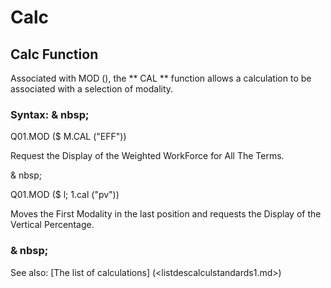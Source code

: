 # Calc

## Calc Function

Associated with MOD (), the ** CAL ** function allows a calculation to be associated with a selection of modality.

### Syntax: & nbsp;

Q01.MOD ($ M.CAL ("EFF"))

Request the Display of the Weighted WorkForce for All The Terms.

& nbsp;

Q01.MOD ($ l; 1.cal ("pv"))

Moves the First Modality in the last position and requests the Display of the Vertical Percentage.

### & nbsp;

See also: [The list of calculations] (<listdescalculstandards1.md>)